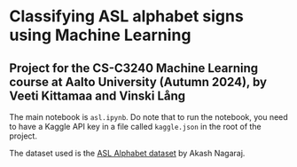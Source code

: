 # Classifying ASL alphabet signs using Machine Learning

## Project for the CS-C3240 Machine Learning course at Aalto University (Autumn 2024), by Veeti Kittamaa and Vinski Lång

The main notebook is `asl.ipynb`. Do note that to run the notebook, you need to have a Kaggle API key in a file called `kaggle.json` in the root of the project.

The dataset used is the [ASL Alphabet dataset](https://www.kaggle.com/grassknoted/asl-alphabet) by Akash Nagaraj.
